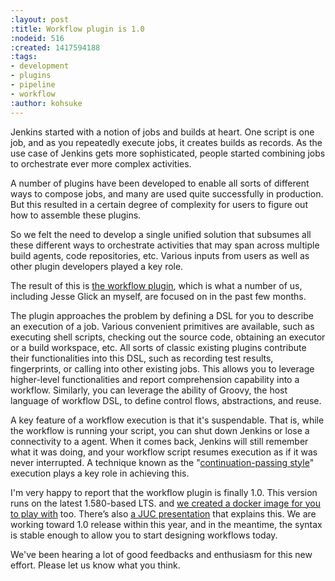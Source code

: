 ```yaml
---
:layout: post
:title: Workflow plugin is 1.0
:nodeid: 516
:created: 1417594188
:tags:
- development
- plugins
- pipeline
- workflow
:author: kohsuke
---
```

Jenkins started with a notion of jobs and builds at heart. One script is one job, and as you repeatedly execute jobs, it creates builds as records. As the use case of Jenkins gets more sophisticated, people started combining jobs to orchestrate ever more complex activities.

A number of plugins have been developed to enable all sorts of different ways to compose jobs, and many are used quite successfully in production. But this resulted in a certain degree of complexity for users to figure out how to assemble these plugins.

So we felt the need to develop a single unified solution that subsumes all these different ways to orchestrate activities that may span across multiple build agents, code repositories, etc. Various inputs from users as well as other plugin developers played a key role.

The result of this is [the workflow plugin](https://github.com/jenkinsci/workflow-plugin), which is what a number of us, including Jesse Glick an myself, are focused on in the past few months.

The plugin approaches the problem by defining a DSL for you to describe an execution of a job. Various convenient primitives are available, such as executing shell scripts, checking out the source code, obtaining an executor or a build workspace, etc. All sorts of classic existing plugins contribute their functionalities into this DSL, such as recording test results, fingerprints, or calling into other existing jobs. This allows you to leverage higher-level functionalities and report comprehension capability into a workflow. Similarly, you can leverage the ability of Groovy, the host language of workflow DSL, to define control flows, abstractions, and reuse.

A key feature of a workflow execution is that it's suspendable. That is, while the workflow is running your script, you can shut down Jenkins or lose a connectivity to a agent. When it comes back, Jenkins will still remember what it was doing, and your workflow script resumes execution as if it was never interrupted. A technique known as the "[continuation-passing style](https://en.wikipedia.org/wiki/Continuation-passing_style)" execution plays a key role in achieving this.

I'm very happy to report that the workflow plugin is finally 1.0. This version runs on the latest 1.580-based LTS. and [we created a docker image for you to play with](https://github.com/jenkinsci/workflow-aggregator-plugin/tree/master/demo) too. There’s also [a JUC presentation](https://www.cloudbees.com/event/topic/workflow-jenkins-0) that explains this. We are working toward 1.0 release within this year, and in the meantime, the syntax is stable enough to allow you to start designing workflows today.

We've been hearing a lot of good feedbacks and enthusiasm for this new effort. Please let us know what you think.
